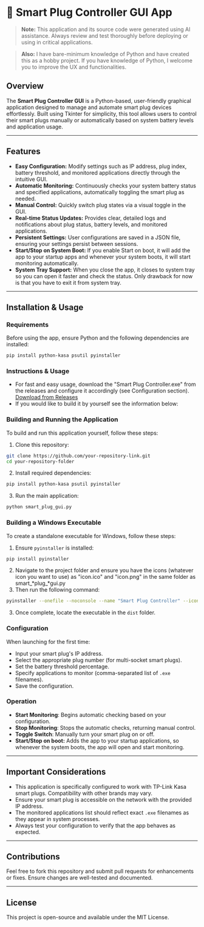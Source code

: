 # 🤖 Smart Plug Controller GUI App

> **Note:** This application and its source code were generated using AI assistance. Always review and test thoroughly before deploying or using in critical applications.

> **Also:** I have bare-minimum knowledge of Python and have created this as a hobby project. If you have knowledge of Python, I welcome you to improve the UX and functionalities.

## Overview

The **Smart Plug Controller GUI** is a Python-based, user-friendly graphical application designed to manage and automate smart plug devices effortlessly. Built using Tkinter for simplicity, this tool allows users to control their smart plugs manually or automatically based on system battery levels and application usage.

---

## Features

- **Easy Configuration:** Modify settings such as IP address, plug index, battery threshold, and monitored applications directly through the intuitive GUI.
- **Automatic Monitoring:** Continuously checks your system battery status and specified applications, automatically toggling the smart plug as needed.
- **Manual Control:** Quickly switch plug states via a visual toggle in the GUI.
- **Real-time Status Updates:** Provides clear, detailed logs and notifications about plug status, battery levels, and monitored applications.
- **Persistent Settings:** User configurations are saved in a JSON file, ensuring your settings persist between sessions.
- **Start/Stop on System Boot:** If you enable Start on boot, it will add the app to your startup apps and whenever your system boots, it will start monitoring automatically.
- **System Tray Support:** When you close the app, it closes to system tray so you can open it faster and check the status. Only drawback for now is that you have to exit it from system tray.

---

## Installation & Usage

### Requirements

Before using the app, ensure Python and the following dependencies are installed:

```sh
pip install python-kasa psutil pyinstaller
```

### Instructions & Usage

- For fast and easy usage, download the "Smart Plug Controller.exe" from the releases and configure it accordingly (see Configuration section). [Download from Releases](https://github.com/cyogesh56/Kasa-Smart-Plug-Controller/releases/)
- If you would like to build it by yourself see the information below:

### Building and Running the Application

To build and run this application yourself, follow these steps:

1. Clone this repository:

```sh
git clone https://github.com/your-repository-link.git
cd your-repository-folder
```

2. Install required dependencies:

```sh
pip install python-kasa psutil pyinstaller
```

3. Run the main application:

```sh
python smart_plug_gui.py
```

### Building a Windows Executable

To create a standalone executable for Windows, follow these steps:

1. Ensure `pyinstaller` is installed:

```sh
pip install pyinstaller
```

2. Navigate to the project folder and ensure you have the icons (whatever icon you want to use) as "icon.ico" and "icon.png" in the same folder as smart\_*plug\_*gui.py
3. &#x20;Then run the following command:

```sh
pyinstaller --onefile --noconsole --name "Smart Plug Controller" --icon "icon.ico" --add-data "autostart_helper.py;." --add-data "config.json;." --add-data "icon.png;." smart_plug_gui.py
```

3. Once complete, locate the executable in the `dist` folder.

### Configuration

When launching for the first time:

- Input your smart plug's IP address.
- Select the appropriate plug number (for multi-socket smart plugs).
- Set the battery threshold percentage.
- Specify applications to monitor (comma-separated list of `.exe` filenames).
- Save the configuration.

### Operation

- **Start Monitoring**: Begins automatic checking based on your configuration.
- **Stop Monitoring**: Stops the automatic checks, returning manual control.
- **Toggle Switch**: Manually turn your smart plug on or off.
- **Start/Stop on boot:** Adds the app to your startup applications, so whenever the system boots, the app will open and start monitoring.

---

## Important Considerations

- This application is specifically configured to work with TP-Link Kasa smart plugs. Compatibility with other brands may vary.
- Ensure your smart plug is accessible on the network with the provided IP address.
- The monitored applications list should reflect exact `.exe` filenames as they appear in system processes.
- Always test your configuration to verify that the app behaves as expected.

---

## Contributions

Feel free to fork this repository and submit pull requests for enhancements or fixes. Ensure changes are well-tested and documented.

---

## License

This project is open-source and available under the MIT License.

